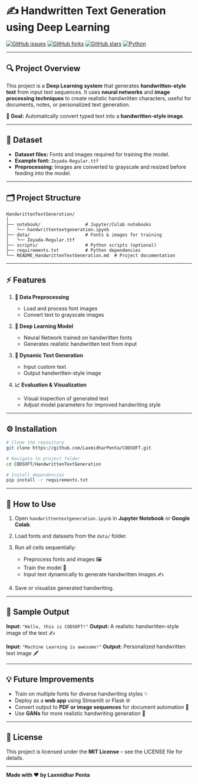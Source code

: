 # ✍️ Handwritten Text Generation using Deep Learning

[![GitHub issues](https://img.shields.io/github/issues/LaxmidharPenta/CODSOFT)](https://github.com/LaxmidharPenta/CODSOFT/issues)
[![GitHub forks](https://img.shields.io/github/forks/LaxmidharPenta/CODSOFT)](https://github.com/LaxmidharPenta/CODSOFT/network)
[![GitHub stars](https://img.shields.io/github/stars/LaxmidharPenta/CODSOFT)](https://github.com/LaxmidharPenta/CODSOFT/stargazers)
[![Python](https://img.shields.io/badge/Python-3.12-blue.svg)](https://www.python.org/)

---

## 🔍 Project Overview

This project is a **Deep Learning system** that generates **handwritten-style text** from input text sequences.
It uses **neural networks** and **image processing techniques** to create realistic handwritten characters, useful for documents, notes, or personalized text generation.

**🎯 Goal:** Automatically convert typed text into a **handwritten-style image**.

---

## 📂 Dataset

* **Dataset files:** Fonts and images required for training the model.
* **Example font:** `Zeyada-Regular.ttf`
* **Preprocessing:** Images are converted to grayscale and resized before feeding into the model.

---

## 🗂️ Project Structure

```
HandwrittenTextGeneration/
│
├── notebook/                 # Jupyter/Colab notebooks
│   └── handwrittentextgeneration.ipynb
├── data/                     # Fonts & images for training
│   └── Zeyada-Regular.ttf
├── scripts/                  # Python scripts (optional)
├── requirements.txt          # Python dependencies
└── README_HandwrittenTextGeneration.md  # Project documentation
```

---

## ⚡ Features

1. **🧹 Data Preprocessing**

   * Load and process font images
   * Convert text to grayscale images

2. **🤖 Deep Learning Model**

   * Neural Network trained on handwritten fonts
   * Generates realistic handwritten text from input

3. **💬 Dynamic Text Generation**

   * Input custom text
   * Output handwritten-style image

4. **📈 Evaluation & Visualization**

   * Visual inspection of generated text
   * Adjust model parameters for improved handwriting style

---

## ⚙️ Installation

```bash
# Clone the repository
git clone https://github.com/LaxmidharPenta/CODSOFT.git

# Navigate to project folder
cd CODSOFT/HandwrittenTextGeneration

# Install dependencies
pip install -r requirements.txt
```

---

## 🚀 How to Use

1. Open `handwrittentextgeneration.ipynb` in **Jupyter Notebook** or **Google Colab**.
2. Load fonts and datasets from the `data/` folder.
3. Run all cells sequentially:

   * Preprocess fonts and images 🖼️
   * Train the model 🤖
   * Input text dynamically to generate handwritten images ✍️
4. Save or visualize generated handwriting.

---

## 🔮 Sample Output

**Input:** `"Hello, this is CODSOFT!"`
**Output:** A realistic handwritten-style image of the text ✍️

**Input:** `"Machine Learning is awesome!"`
**Output:** Personalized handwritten text image 🖋️

---

## 💡 Future Improvements

* Train on multiple fonts for diverse handwriting styles ✨
* Deploy as a **web app** using Streamlit or Flask 🌐
* Convert output to **PDF or image sequences** for document automation 📄
* Use **GANs** for more realistic handwriting generation 🧠

---

## 📝 License

This project is licensed under the **MIT License** – see the LICENSE file for details.

---

**Made with ❤️ by Laxmidhar Penta**
